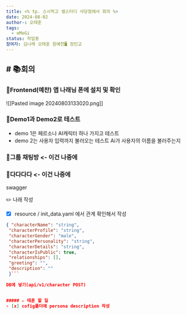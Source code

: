 ```yaml
---
title: <% tp. 스시먹고 셀스터디 사당점에서 회의 %>
date: 2024-08-02
author-: 오태훈
tags:
  - eMoGi
status: 작업중
참여자: 김나래 오태훈 원예찬🖥️ 정민교
---
```

## # 📚회의
### 📌Frontend(예찬) 앱 나래님 폰에 설치 및 확인
![[Pasted image 20240803133020.png]]

### 📌Demo1과 Demo2로 테스트
- demo 1은 페르소나 AI캐릭터 하나 가지고 테스트
- demo 2는 사용자 입력까지 불러오는 테스트 Ai가 사용자의 이름을 불러주는지
### 📌그룹 채팅방  <- 이건 나중에
### 📌다다다다  <- 이건 나중에
swagger

✏️ 나래 작성
- [x] resource / init_data.yaml 에서 관계 확인해서 작성

```json
{ "characterName": "string", 
 "characterProfile": "string", 
 "characterGender": "male", 
 "characterPersonality": "string", 
 "characterDetails": "string", 
 "characterIsPublic": true, 
 "relationships": [], 
 "greeting": "", 
 "description": "" 
 }```
  
DB에 넣기(api/v1/character POST)


##### ✏️ 태훈 할 일
- [x] cofig폴더에 persona description 작성